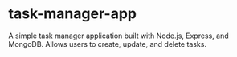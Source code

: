 # task-manager-app
A simple task manager application built with Node.js, Express, and MongoDB. Allows users to create, update, and delete tasks.
